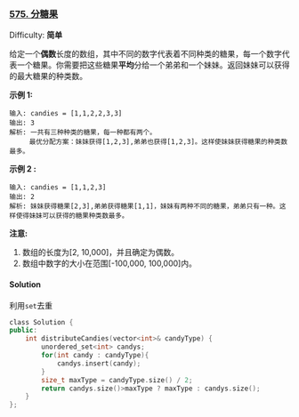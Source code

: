 ### [575\. 分糖果](https://leetcode-cn.com/problems/distribute-candies/)

Difficulty: **简单**


给定一个**偶数**长度的数组，其中不同的数字代表着不同种类的糖果，每一个数字代表一个糖果。你需要把这些糖果**平均**分给一个弟弟和一个妹妹。返回妹妹可以获得的最大糖果的种类数。

**示例 1:**

```
输入: candies = [1,1,2,2,3,3]
输出: 3
解析: 一共有三种种类的糖果，每一种都有两个。
     最优分配方案：妹妹获得[1,2,3],弟弟也获得[1,2,3]。这样使妹妹获得糖果的种类数最多。
```

**示例 2 :**

```
输入: candies = [1,1,2,3]
输出: 2
解析: 妹妹获得糖果[2,3],弟弟获得糖果[1,1]，妹妹有两种不同的糖果，弟弟只有一种。这样使得妹妹可以获得的糖果种类数最多。
```

**注意:**

1.  数组的长度为[2, 10,000]，并且确定为偶数。
2.  数组中数字的大小在范围[-100,000, 100,000]内。


#### Solution

利用`set`去重

```cpp
​class Solution {
public:
    int distributeCandies(vector<int>& candyType) {
        unordered_set<int> candys;
        for(int candy : candyType){
            candys.insert(candy);
        }
        size_t maxType = candyType.size() / 2;
        return candys.size()>maxType ? maxType : candys.size();
    }
};
```